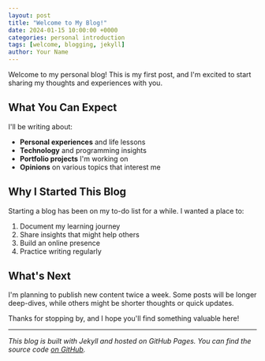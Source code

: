 ```yaml
---
layout: post
title: "Welcome to My Blog!"
date: 2024-01-15 10:00:00 +0000
categories: personal introduction
tags: [welcome, blogging, jekyll]
author: Your Name
---
```


Welcome to my personal blog! This is my first post, and I'm excited to start sharing my thoughts and experiences with you.

## What You Can Expect

I'll be writing about:

- **Personal experiences** and life lessons
- **Technology** and programming insights
- **Portfolio projects** I'm working on
- **Opinions** on various topics that interest me

## Why I Started This Blog

Starting a blog has been on my to-do list for a while. I wanted a place to:

1. Document my learning journey
2. Share insights that might help others
3. Build an online presence
4. Practice writing regularly

## What's Next

I'm planning to publish new content twice a week. Some posts will be longer deep-dives, while others might be shorter thoughts or quick updates.

Thanks for stopping by, and I hope you'll find something valuable here!

---

*This blog is built with Jekyll and hosted on GitHub Pages. You can find the source code [on GitHub](https://github.com/yourusername/yourblog).* 